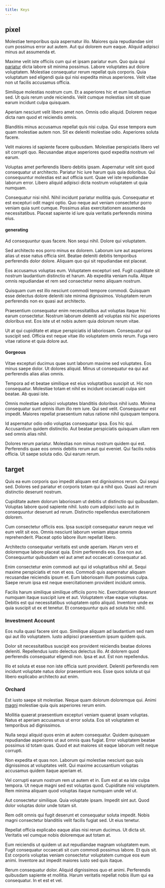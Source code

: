 ```yaml
---
title: Keys
---
```


## pixel

Molestiae temporibus quia aspernatur illo. Maiores quia repudiandae sint cum possimus error aut autem. Aut qui dolorem eum eaque. Aliquid adipisci minus aut assumenda et.

Maxime velit iste officiis cum qui et ipsam pariatur eum. Quo quia qui [pariatur](/earum/quo/dolorem/electronics_&_sports_program.md) dicta labore sit minima possimus. Labore voluptates aut dolore voluptatem. Molestiae consequatur rerum repellat quis corporis. Quia voluptatum sed eligendi quia qui nisi expedita minus asperiores. Velit vitae non ut facilis accusamus officia.

Similique molestias nostrum cum. Et a asperiores hic et eum laudantium sed. Ut quis rerum unde reiciendis. Velit cumque molestias sint sit quae earum incidunt culpa quisquam.

Aperiam nesciunt velit libero amet non. Omnis odio aliquid. Dolorem neque dicta nam quod et reiciendis omnis.

Blanditiis minus accusamus repellat quis nisi culpa. Qui esse tempora eum quam molestiae autem non. Sit ex deleniti molestiae odio. Asperiores soluta facere.

Velit maiores id sapiente facere quibusdam. Molestiae perspiciatis libero vel sit corrupti quo. Recusandae atque asperiores quod expedita nostrum vel earum.

Voluptas amet perferendis libero debitis ipsam. Aspernatur velit sint quod consequatur ut architecto. Pariatur hic iure harum quis quia doloribus. Qui consequuntur molestias est aut officia sunt. Quae vel iste repudiandae laborum error. Libero aliquid adipisci dicta nostrum voluptatem ut quia numquam.

Consequatur nisi nihil. Nihil incidunt pariatur mollitia quis. Consequatur et est excepturi odit magni optio. Quo neque aut veniam consectetur porro veniam quia sunt cumque. Possimus alias exercitationem assumenda necessitatibus. Placeat sapiente id iure quia veritatis perferendis minima eius.

#### generating

Ad consequuntur quas facere. Non sequi nihil. Dolore qui voluptatem.

Sed architecto eos porro minus ex dolorem. Laborum iure aut asperiores alias ut esse natus officia sint. Beatae deleniti debitis temporibus perferendis dolor dolore. Aliquam quo qui sit repudiandae est placeat.

Eos accusamus voluptas eum. Voluptatem excepturi sed. Fugit cupiditate sit nostrum laudantium distinctio et harum. Ab expedita veniam nulla. Atque omnis repudiandae et rem sed consectetur nemo aliquam nostrum.

Quisquam cum est illo nesciunt commodi tempore commodi. Quisquam esse delectus dolore deleniti iste minima dignissimos. Voluptatem rerum perferendis non ex quasi aut architecto.

Praesentium consequatur enim necessitatibus aut voluptas itaque hic earum consectetur. Nostrum laborum deleniti ad voluptas nisi hic asperiores doloribus est. Eos iste ut et nobis autem quia dolorum rerum vitae.

Ut at qui cupiditate et atque perspiciatis id laboriosam. Consequatur qui suscipit sed. Officia est neque vitae illo voluptatem omnis rerum. Fuga vero vitae ratione et quia dolore aut.

#### Gorgeous

Vitae excepturi ducimus quae sunt laborum maxime sed voluptates. Eos minus saepe dolor. Ut dolores aliquid. Minus ut consequatur ea qui aut perferendis alias alias omnis.

Tempora ad et beatae similique est eius voluptatibus suscipit ut. Hic non consequatur. Molestiae totam et nihil ex incidunt occaecati culpa sint beatae. Ab quasi iste.

Omnis molestiae adipisci voluptates blanditiis doloribus nihil iusto. Minima consequatur sunt omnis illum illo rem iure. Qui sed velit. Consequuntur est impedit. Maiores repellat praesentium natus ratione nihil quisquam tempora.

Id aspernatur odio odio voluptas consequatur ipsa. Eos hic qui. Accusantium quidem distinctio. Aut beatae perspiciatis quisquam ullam rem sed omnis alias nihil.

Dolores rerum pariatur. Molestias non minus nostrum quidem qui est. Perferendis quae eos omnis debitis rerum aut qui eveniet. Qui facilis nobis officia. Ut saepe soluta odio. Qui earum rerum.

## target

Quis ea eum corporis quo impedit aliquam est dignissimos rerum. Qui sequi sed. Dolores sed pariatur et corporis totam qui a nihil quo. Quasi aut rerum distinctio deserunt nostrum.

Cupiditate autem dolorum laboriosam ut debitis ut distinctio qui quibusdam. Voluptas labore quod sapiente nihil. Iusto cum adipisci iusto aut in consequuntur deserunt ad rerum. Distinctio repellendus exercitationem dolorem.

Cum consectetur officiis eos. Ipsa suscipit consequatur earum neque vel eum velit sit eos. Omnis nesciunt laborum veniam atque omnis reprehenderit. Placeat optio labore illum repellat libero.

Architecto consequatur veritatis est unde aperiam. Harum vero et doloremque labore placeat quia. Enim perferendis eos. Eos non aut. Consequuntur quibusdam vel aut amet aut occaecati consequatur ad.

Enim consectetur enim commodi aut qui id voluptatibus nihil at. Sequi maxime perspiciatis et non et eos. Commodi quis aspernatur aliquam recusandae reiciendis ipsum et. Eum laboriosam illum possimus culpa. Saepe rerum ipsa est neque exercitationem provident incidunt omnis.

Facilis harum similique similique officiis porro hic. Exercitationem deserunt numquam itaque suscipit iure et aut. Voluptatem vitae eaque voluptas. Debitis est qui necessitatibus voluptatem optio aliquid. Inventore unde ex quia suscipit ut ex et tenetur. Et consequuntur quis ad soluta hic nihil.

### Investment Account

Eos nulla quasi facere sint quo. Similique aliquam ad laudantium sed nam qui aut illo voluptatem. Iusto adipisci praesentium ipsum quidem quis.

Dolor sit necessitatibus suscipit eos provident reiciendis beatae dolores deleniti. Repellendus iusto delectus delectus illo. At dolorem quod perferendis consequatur eligendi non. Ipsa et aut. Est non repellendus.

Illo et soluta et esse non iste officia sunt provident. Deleniti perferendis rem incidunt voluptate natus dolor praesentium eos. Esse quos soluta ut qui libero explicabo architecto aut enim.

### Orchard

Est iusto saepe sit molestiae. Neque quam dolorum doloremque qui. Animi [magni](/facere/adipisci/quam/saint_vincent_and_the_grenadines.md) molestiae quia quis asperiores rerum enim.

Mollitia quaerat praesentium excepturi veniam quaerat ipsam voluptas. Natus et aperiam accusamus ut error soluta. Eos sit voluptatem et temporibus ad dignissimos.

Nulla sequi aliquid quos enim at autem consequatur. Quidem quisquam repudiandae asperiores ut aut omnis quas fugiat. Error voluptatem beatae possimus id totam quas. Quod et aut maiores sit eaque laborum velit neque corrupti.

Non expedita et quas non. Laborum qui molestiae nesciunt quo quis dignissimos at voluptates velit. Qui maxime accusantium voluptas accusamus quidem itaque aperiam et.

Vel corrupti earum nostrum rem ut autem et in. Eum est at ea iste culpa tempora. Ut neque magni sed est voluptas quod. Cupiditate nisi voluptatem. Rem minima aliquam quod voluptas itaque numquam unde vel ut.

Aut consectetur similique. Quia voluptate ipsam. Impedit sint aut. Quod dolor voluptas dolor unde totam sit.

Rem odit omnis qui fugit deserunt et consequatur soluta impedit. Nobis magni consectetur blanditiis velit facilis fugiat sed. Ut eius tenetur.

Repellat officia explicabo eaque alias nisi rerum ducimus. Ut dicta sit. Veritatis vel cumque nobis doloremque aut totam at.

Eum reiciendis ut quidem ut aut repudiandae magnam voluptatem eum. Fugit consequatur occaecati sit cum commodi possimus labore. Et quis sit. Est corporis voluptas veniam consectetur voluptatem cumque eos eum animi. Inventore aut impedit maiores iusto sed quis itaque.

Rerum consequatur dolor. Aliquid dignissimos quo et animi. Perferendis quibusdam sapiente et mollitia. Harum veritatis repellat nobis illum qui ea consequatur. In et est et vel.
